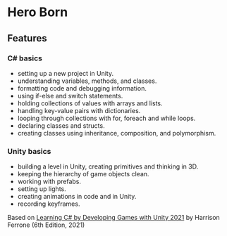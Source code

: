 # Hero Born

## Features

### C# basics

- setting up a new project in Unity.
- understanding variables, methods, and classes.
- formatting code and debugging information.
- using if-else and switch statements.
- holding collections of values with arrays and lists.
- handling key-value pairs with dictionaries.
- looping through collections with for, foreach and while loops.
- declaring classes and structs.
- creating classes using inheritance, composition, and polymorphism.

### Unity basics

- building a level in Unity, creating primitives and thinking in 3D.
- keeping the hierarchy of game objects clean.
- working with prefabs.
- setting up lights.
- creating animations in code and in Unity.
- recording keyframes.

Based on [Learning C# by Developing Games with Unity 2021](https://www.amazon.com/Learning-Developing-Games-Unity-2021/dp/1801813949) by Harrison Ferrone (6th Edition, 2021)
